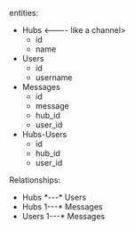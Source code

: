 entities:

- Hubs <---- like a channel>
  - id
  - name
- Users
  - id
  - username
- Messages
  - id
  - message
  - hub_id
  - user_id
- Hubs-Users
  - id
  - hub_id
  - user_id

Relationships:

- Hubs \*---\* Users
- Hubs 1---\* Messages
- Users 1---\* Messages
